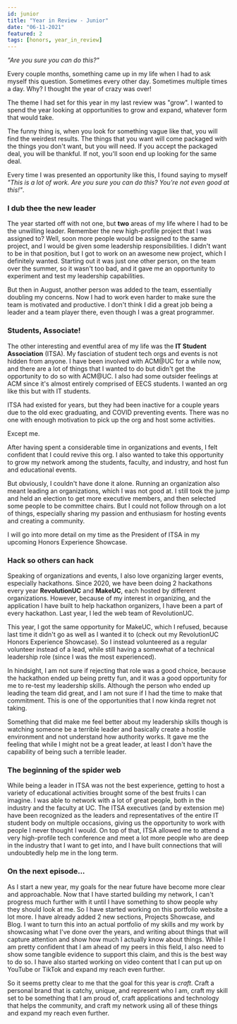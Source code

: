 ```yaml
---
id: junior
title: "Year in Review - Junior"
date: "06-11-2021"
featured: 2
tags: [honors, year_in_review]
---
```


_"Are you sure you can do this?"_

Every couple months, something came up in my life when I had to ask myself this question.
Sometimes every other day. Sometimes multiple times a day. Why? I thought the year of crazy was over! 

The theme I had set for this year in my last review was "grow".
I wanted to spend the year looking at opportunities to grow and expand, whatever form that would take.

The funny thing is, when you look for something vague like that, you will find the weirdest results.
The things that you want will come packaged with the things you don't want, but you will need.
If you accept the packaged deal, you will be thankful.
If not, you'll soon end up looking for the same deal.

Every time I was presented an opportunity like this,
I found saying to myself _"This is a lot of work. Are you sure you can do this? You're not even good at this!"_.

### I dub thee the new leader

The year started off with not one, but **two** areas of my life where I had to be the unwilling leader.
Remember the new high-profile project that I was assigned to?
Well, soon more people would be assigned to the same project,
and I would be given some leadership responsibilities.
I didn't want to be in that position, but I got to work on an awesome new project,
which I definitely wanted.
Starting out it was just one other person, on the team over the summer, so it wasn't too bad,
and it gave me an opportunity to experiment and test my leadership capabilities.

But then in August, another person was added to the team, essentially doubling my concerns.
Now I had to work even harder to make sure the team is motivated and productive.
I don't think I did a great job being a leader and a team player there, even though I was a great programmer.

### Students, Associate!

The other interesting and eventful area of my life was the **IT Student Association** (ITSA). My fasciation 
of student tech orgs and events is not hidden from anyone. I have been involved with ACM@UC for a while now,
and there are a lot of things that I wanted to do but didn't get the opportunity to do so
with ACM@UC. I also had some outsider feelings at ACM since it's almost entirely comprised of 
EECS students. I wanted an org like this but with IT students.

ITSA had existed for years, but they had been inactive for a couple years due to the old exec graduating, and COVID preventing
events. There was no one with enough motivation to pick up the org and host some activities.

Except me.

After having spent a considerable time in organizations and events, I felt confident that I could revive this org.
I also wanted to take this opportunity to grow my network among the students, faculty, and industry,
and host fun and educational events.

But obviously, I couldn't have done it alone. Running an organization also meant leading an organizations,
which I was not good at. I still took the jump and held an election to get more executive members,
and then selected some people to be committee chairs. But I could not follow through on a lot
of things, especially sharing my passion and enthusiasm for hosting events and creating
a community.

I will go into more detail on my time as the President of ITSA in my upcoming Honors Experience Showcase.

### Hack so others can hack

Speaking of organizations and events, I also love organizing larger events, especially hackathons.
Since 2020, we have been doing 2 hackathons every year **RevolutionUC** and **MakeUC**, each hosted by different organizations.
However, because of my interest in organizing, and the application I have built to help
hackathon organizers, I have been a part of every hackathon. Last year, I led the web team
of RevolutionUC.

This year, I got the same opportunity for MakeUC, which I refused, because last
time it didn't go as well as I wanted it to (check out my RevolutionUC Honors Experience Showcase).
So I instead volunteered as a regular volunteer instead of a lead, while still having a somewhat
of a technical leadership role (since I was the most experienced).

In hindsight, I am not sure if rejecting that role was a good choice, because the hackathon ended
up being pretty fun, and it was a good opportunity for me to re-test my leadership skills. Although
the person who ended up leading the team did great, and I am not sure if I had the time to
make that commitment. This is one of the opportunities that I now kinda regret not taking.

Something that did make me feel better about my leadership skills though is watching
someone be a terrible leader and basically create a hostile environment and not understand
how authority works. It gave me the feeling that while I might not be a great leader,
at least I don't have the capability of being such a terrible leader.

### The beginning of the spider web

While being a leader in ITSA was not the best experience, getting to host a variety of
educational activities brought some of the best fruits I can imagine. I was able to network with a lot
of great people, both in the industry and the faculty at UC. The ITSA executives (and by extension me)
have been recognized as the leaders and representatives of the entire IT student body
on multiple occasions, giving us the opportunity to work with people I never thought I would.
On top of that, ITSA allowed me to attend a very high-profile tech conference and meet a lot more
people who are deep in the industry that I want to get into, and I have built connections that
will undoubtedly help me in the long term.

### On the next episode...

As I start a new year, my goals for the near future have become more clear and approachable.
Now that I have started building my network, I can't progress much further with it until I have something
to show people why they should look at me. So I have started working on this portfolio website a lot more.
I have already added 2 new sections, Projects Showcase, and Blog. I want to turn this into an actual
portfolio of my skills and my work by showcasing what I've done over the years, and writing about
things that will capture attention and show how much I actually know about things. While I am 
pretty confident that I am ahead of my peers in this field, I also need to show some tangible
evidence to support this claim, and this is the best way to do so. I have also started working on video
content that I can put up on YouTube or TikTok and expand my reach even further.

So it seems pretty clear to me that the goal for this year is _craft_. Craft a personal brand that
is catchy, unique, and represent who I am, craft my skill set to be something that I am proud of,
craft applications and technology that helps the community, and craft my network using all of these things
and expand my reach even further.
